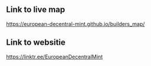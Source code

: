 ## Link to live map
https://european-decentral-mint.github.io/builders_map/

## Link to websitie
https://linktr.ee/EuropeanDecentralMint

